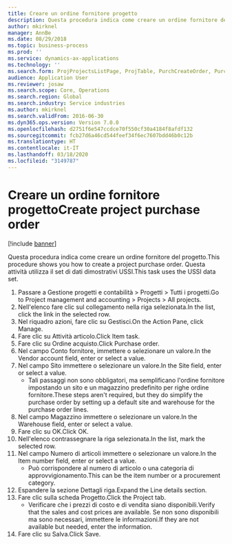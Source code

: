 ```yaml
---
title: Creare un ordine fornitore progetto
description: Questa procedura indica come creare un ordine fornitore del progetto.
author: mkirknel
manager: AnnBe
ms.date: 08/29/2018
ms.topic: business-process
ms.prod: ''
ms.service: dynamics-ax-applications
ms.technology: ''
ms.search.form: ProjProjectsListPage, ProjTable, PurchCreateOrder, PurchTable, InventItemIdLookupPurchase
audience: Application User
ms.reviewer: josaw
ms.search.scope: Core, Operations
ms.search.region: Global
ms.search.industry: Service industries
ms.author: mkirknel
ms.search.validFrom: 2016-06-30
ms.dyn365.ops.version: Version 7.0.0
ms.openlocfilehash: d2751f6e547ccdce70f550cf30a4184f8afdf132
ms.sourcegitcommit: fcb27d6a46cd544feef34f6ec7607bdd46b0c12b
ms.translationtype: HT
ms.contentlocale: it-IT
ms.lasthandoff: 03/18/2020
ms.locfileid: "3149787"
---
```

# <a name="create-project-purchase-order"></a><span data-ttu-id="e213b-103">Creare un ordine fornitore progetto</span><span class="sxs-lookup"><span data-stu-id="e213b-103">Create project purchase order</span></span>

[!include [banner](../../includes/banner.md)]

<span data-ttu-id="e213b-104">Questa procedura indica come creare un ordine fornitore del progetto.</span><span class="sxs-lookup"><span data-stu-id="e213b-104">This procedure shows you how to create a project purchase order.</span></span> <span data-ttu-id="e213b-105">Questa attività utilizza il set di dati dimostrativi USSI.</span><span class="sxs-lookup"><span data-stu-id="e213b-105">This task uses the USSI data set.</span></span>

1. <span data-ttu-id="e213b-106">Passare a Gestione progetti e contabilità > Progetti > Tutti i progetti.</span><span class="sxs-lookup"><span data-stu-id="e213b-106">Go to Project management and accounting > Projects > All projects.</span></span>
2. <span data-ttu-id="e213b-107">Nell'elenco fare clic sul collegamento nella riga selezionata.</span><span class="sxs-lookup"><span data-stu-id="e213b-107">In the list, click the link in the selected row.</span></span>
3. <span data-ttu-id="e213b-108">Nel riquadro azioni, fare clic su Gestisci.</span><span class="sxs-lookup"><span data-stu-id="e213b-108">On the Action Pane, click Manage.</span></span>
4. <span data-ttu-id="e213b-109">Fare clic su Attività articolo.</span><span class="sxs-lookup"><span data-stu-id="e213b-109">Click Item task.</span></span>
5. <span data-ttu-id="e213b-110">Fare clic su Ordine acquisto.</span><span class="sxs-lookup"><span data-stu-id="e213b-110">Click Purchase order.</span></span>
6. <span data-ttu-id="e213b-111">Nel campo Conto fornitore, immettere o selezionare un valore.</span><span class="sxs-lookup"><span data-stu-id="e213b-111">In the Vendor account field, enter or select a value.</span></span>
7. <span data-ttu-id="e213b-112">Nel campo Sito immettere o selezionare un valore.</span><span class="sxs-lookup"><span data-stu-id="e213b-112">In the Site field, enter or select a value.</span></span>
    * <span data-ttu-id="e213b-113">Tali passaggi non sono obbligatori, ma semplificano l'ordine fornitore impostando un sito e un magazzino predefinito per righe ordine fornitore.</span><span class="sxs-lookup"><span data-stu-id="e213b-113">These steps aren't required, but they do simplify the purchase order by setting up a default site and warehouse for the purchase order lines.</span></span>  
8. <span data-ttu-id="e213b-114">Nel campo Magazzino immettere o selezionare un valore.</span><span class="sxs-lookup"><span data-stu-id="e213b-114">In the Warehouse field, enter or select a value.</span></span>
9. <span data-ttu-id="e213b-115">Fare clic su OK.</span><span class="sxs-lookup"><span data-stu-id="e213b-115">Click OK.</span></span>
10. <span data-ttu-id="e213b-116">Nell'elenco contrassegnare la riga selezionata.</span><span class="sxs-lookup"><span data-stu-id="e213b-116">In the list, mark the selected row.</span></span>
11. <span data-ttu-id="e213b-117">Nel campo Numero di articoli immettere o selezionare un valore.</span><span class="sxs-lookup"><span data-stu-id="e213b-117">In the Item number field, enter or select a value.</span></span>
    * <span data-ttu-id="e213b-118">Può corrispondere al numero di articolo o una categoria di approvvigionamento.</span><span class="sxs-lookup"><span data-stu-id="e213b-118">This can be the item number or a procurement category.</span></span>  
12. <span data-ttu-id="e213b-119">Espandere la sezione Dettagli riga.</span><span class="sxs-lookup"><span data-stu-id="e213b-119">Expand the Line details section.</span></span>
13. <span data-ttu-id="e213b-120">Fare clic sulla scheda Progetto.</span><span class="sxs-lookup"><span data-stu-id="e213b-120">Click the Project tab.</span></span>
    * <span data-ttu-id="e213b-121">Verificare che i prezzi di costo e di vendita siano disponibili.</span><span class="sxs-lookup"><span data-stu-id="e213b-121">Verify that the sales and cost prices are available.</span></span> <span data-ttu-id="e213b-122">Se non sono disponibili ma sono necessari, immettere le informazioni.</span><span class="sxs-lookup"><span data-stu-id="e213b-122">If they are not available but needed, enter the information.</span></span>  
14. <span data-ttu-id="e213b-123">Fare clic su Salva.</span><span class="sxs-lookup"><span data-stu-id="e213b-123">Click Save.</span></span>

